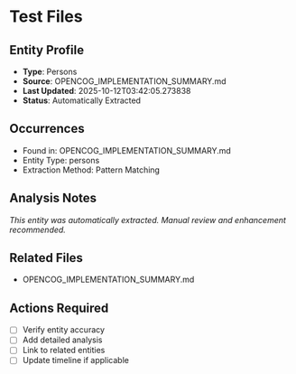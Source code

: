 # Test Files

## Entity Profile
- **Type**: Persons
- **Source**: OPENCOG_IMPLEMENTATION_SUMMARY.md
- **Last Updated**: 2025-10-12T03:42:05.273838
- **Status**: Automatically Extracted

## Occurrences
- Found in: OPENCOG_IMPLEMENTATION_SUMMARY.md
- Entity Type: persons
- Extraction Method: Pattern Matching

## Analysis Notes
*This entity was automatically extracted. Manual review and enhancement recommended.*

## Related Files
- OPENCOG_IMPLEMENTATION_SUMMARY.md

## Actions Required
- [ ] Verify entity accuracy
- [ ] Add detailed analysis
- [ ] Link to related entities
- [ ] Update timeline if applicable
